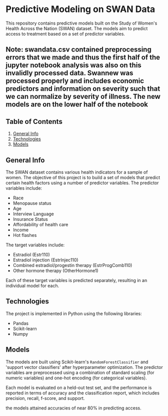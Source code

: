 # Predictive Modeling on SWAN Data

This repository contains predictive models built on the Study of Women's Health Across the Nation (SWAN) dataset. The models aim to predict access to treatment based on a set of predictor variables.

## Note: swandata.csv contained preprocessing errors that we made and thus the first half of the jupyter notebook analysis was also on this invalidly processed data. Swannew was processed properly and includes economic predictors and information on severity such that we can normalize by severity of illness. The new models are on the lower half of the notebook

## Table of Contents
1. [General Info](#general-info)
2. [Technologies](#technologies)
3. [Models](#models)

## General Info

The SWAN dataset contains various health indicators for a sample of women. The objective of this project is to build a set of models that predict certain health factors using a number of predictor variables. The predictor variables include:

- Race
- Menopause status
- Age
- Interview Language
- Insurance Status
- Affordability of health care
- Income
- Hot flashes

The target variables include:

- Estradiol (Estr110)
- Estradiol injection (EstrInjec110)
- Combined estradiol/progestin therapy (EstrProgComb110)
- Other hormone therapy (OtherHormone1)

Each of these target variables is predicted separately, resulting in an individual model for each.

## Technologies

The project is implemented in Python using the following libraries:

- Pandas
- Scikit-learn
- Numpy

## Models

The models are built using Scikit-learn's `RandomForestClassifier` and 'support vector classifiers' after hyperparameter optimization. The predictor variables are preprocessed using a combination of standard scaling (for numeric variables) and one-hot encoding (for categorical variables).

Each model is evaluated on a held-out test set, and the performance is reported in terms of accuracy and the classification report, which includes precision, recall, f-score, and support.

the models attained accuracies of near 80% in predicting access.
